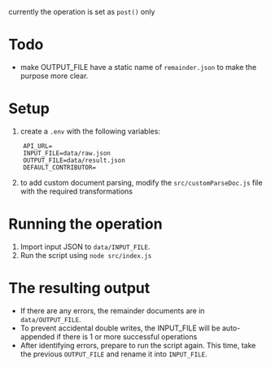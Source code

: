 currently the operation is set as `post()` only

# Todo

- make OUTPUT_FILE have a static name of `remainder.json` to make the purpose more clear.

# Setup

1. create a `.env` with the following variables:

```
    API_URL=
    INPUT_FILE=data/raw.json
    OUTPUT_FILE=data/result.json
    DEFAULT_CONTRIBUTOR=
```

2. to add custom document parsing, modify the `src/customParseDoc.js` file with the required transformations

# Running the operation

1. Import input JSON to `data/INPUT_FILE`.
2. Run the script using `node src/index.js`

# The resulting output

- If there are any errors, the remainder documents are in `data/OUTPUT_FILE`.
- To prevent accidental double writes, the INPUT_FILE will be auto-appended if there is 1 or more successful operations
- After identifying errors, prepare to run the script again. This time, take the previous `OUTPUT_FILE` and rename it into `INPUT_FILE`.
